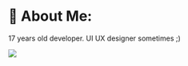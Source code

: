 # 💫 About Me:

17 years old developer. UI UX designer sometimes ;)

![](https://github-readme-stats.vercel.app/api?username=Monho12&theme=dark&hide_border=true&include_all_commits=true&count_private=true)<br/>
